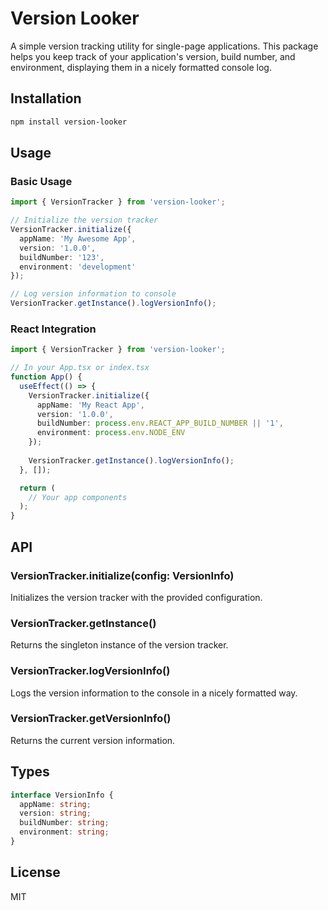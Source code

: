 # Version Looker

A simple version tracking utility for single-page applications. This package helps you keep track of your application's version, build number, and environment, displaying them in a nicely formatted console log.

## Installation

```bash
npm install version-looker
```

## Usage

### Basic Usage

```typescript
import { VersionTracker } from 'version-looker';

// Initialize the version tracker
VersionTracker.initialize({
  appName: 'My Awesome App',
  version: '1.0.0',
  buildNumber: '123',
  environment: 'development'
});

// Log version information to console
VersionTracker.getInstance().logVersionInfo();
```

### React Integration

```typescript
import { VersionTracker } from 'version-looker';

// In your App.tsx or index.tsx
function App() {
  useEffect(() => {
    VersionTracker.initialize({
      appName: 'My React App',
      version: '1.0.0',
      buildNumber: process.env.REACT_APP_BUILD_NUMBER || '1',
      environment: process.env.NODE_ENV
    });
    
    VersionTracker.getInstance().logVersionInfo();
  }, []);

  return (
    // Your app components
  );
}
```

## API

### VersionTracker.initialize(config: VersionInfo)

Initializes the version tracker with the provided configuration.

### VersionTracker.getInstance()

Returns the singleton instance of the version tracker.

### VersionTracker.logVersionInfo()

Logs the version information to the console in a nicely formatted way.

### VersionTracker.getVersionInfo()

Returns the current version information.

## Types

```typescript
interface VersionInfo {
  appName: string;
  version: string;
  buildNumber: string;
  environment: string;
}
```

## License

MIT 